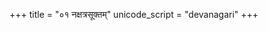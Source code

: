 +++
title = "०१ नक्षत्रसूक्तम्"
unicode_script = "devanagari"
+++

<div class="js_include" url="../../../../../../saMskAra/mantraH/lokAntaram/Rk/naxatra-suuktam/"  newLevelForH1="2" includeTitle="false"> </div>  